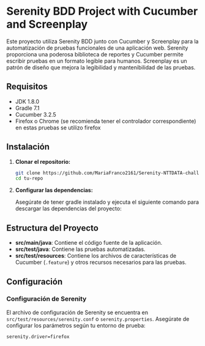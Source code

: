 # Serenity BDD Project with Cucumber and Screenplay

Este proyecto utiliza Serenity BDD junto con Cucumber y Screenplay para la automatización de pruebas funcionales de una aplicación web. Serenity proporciona una poderosa biblioteca de reportes y Cucumber permite escribir pruebas en un formato legible para humanos. Screenplay es un patrón de diseño que mejora la legibilidad y mantenibilidad de las pruebas.

## Requisitos

- JDK 1.8.0
- Gradle 7.1
- Cucumber 3.2.5
- Firefox o Chrome (se recomienda tener el controlador correspondiente) en estas pruebas se utilizo firefox

## Instalación

1. **Clonar el repositorio:**

    ```sh
    git clone https://github.com/MariaFranco2161/Serenity-NTTDATA-challenge
    cd tu-repo
    ```

2. **Configurar las dependencias:**

    Asegúrate de tener gradle instalado y ejecuta el siguiente comando para descargar las dependencias del proyecto:


## Estructura del Proyecto

- **src/main/java**: Contiene el código fuente de la aplicación.
- **src/test/java**: Contiene las pruebas automatizadas.
- **src/test/resources**: Contiene los archivos de características de Cucumber (`.feature`) y otros recursos necesarios para las pruebas.

## Configuración

### Configuración de Serenity

El archivo de configuración de Serenity se encuentra en `src/test/resources/serenity.conf` o `serenity.properties`. Asegúrate de configurar los parámetros según tu entorno de prueba:

```properties
serenity.driver=firefox
